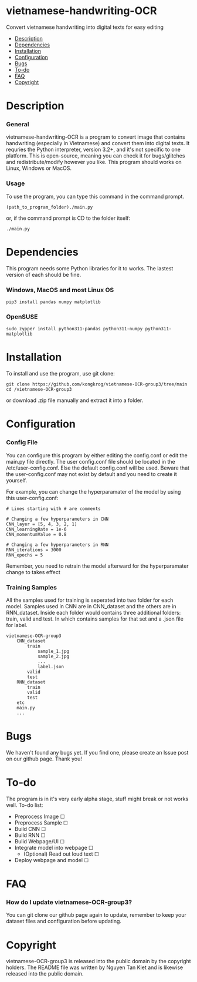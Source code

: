 # vietnamese-handwriting-OCR
Convert vietnamese handwriting into digital texts for easy editing

* [Description](https://github.com/kongkrog/vietnamese-OCR-group3/#description)
* [Dependencies](https://github.com/kongkrog/vietnamese-OCR-group3/#dependencies)
* [Installation](https://github.com/kongkrog/vietnamese-OCR-group3/#installation)
* [Configuration](https://github.com/kongkrog/vietnamese-OCR-group3/#configuration)
* [Bugs](https://github.com/kongkrog/vietnamese-OCR-group3/#bugs)
* [To-do](https://github.com/kongkrog/vietnamese-OCR-group3/#to-do)
* [FAQ](https://github.com/kongkrog/vietnamese-OCR-group3/#faq)
* [Copyright](https://github.com/kongkrog/vietnamese-OCR-group3/#copyright)

# Description

### General
vietnamese-handwriting-OCR is a program to convert image that contains handwriting (especially in Vietnamese) and convert them into digital texts. It requries the Python interpreter, version 3.2+, and it's not specific to one platform. This is open-source, meaning you can check it for bugs/glitches and redistribute/modify however you like. This program should works on Linux, Windows or MacOS.

### Usage
To use the program, you can type this command in the command prompt.
```
(path_to_program_folder)./main.py
```
or, if the command prompt is CD to the folder itself:
```
./main.py
```

# Dependencies

This program needs some Python libraries for it to works. The lastest version of each should be fine.
### Windows, MacOS and most Linux OS
```
pip3 install pandas numpy matplotlib
```

### OpenSUSE
```
sudo zypper install python311-pandas python311-numpy python311-matplotlib
```

# Installation

To install and use the program, use git clone:
```
git clone https://github.com/kongkrog/vietnamese-OCR-group3/tree/main
cd /vietnamese-OCR-group3
```
or download .zip file manually and extract it into a folder.

# Configuration

### Config File
You can configure this program by either editing the config.conf or edit the main.py file directly.
The user config.conf file should be located in the /etc/user-config.conf. Else the default config.conf
will be used. Beware that the user-config.conf may not exist by default and you need to create it yourself.

For example, you can change the hyperparamater of the model by using this user-config.conf:
```
# Lines starting with # are comments

# Changing a few hyperparameters in CNN
CNN_layer = [5, 4, 3, 2, 1]
CNN_learningRate = 1e-6
CNN_momentumValue = 0.8

# Changing a few hyperparameters in RNN
RNN_iterations = 3000
RNN_epochs = 5
```
Remember, you need to retrain the model afterward for the hyperparamater change to takes effect

### Training Samples
All the samples used for training is seperated into two folder for each model.
Samples used in CNN are in CNN_dataset and the others are in RNN_dataset.
Inside each folder would contains three additional folders: train, valid and test. In which contains samples for that set and a .json file for label.

```
vietnamese-OCR-group3
    CNN_dataset
        train
            sample_1.jpg
            sample_2.jpg
            ...
            label.json
        valid
        test
    RNN_dataset
        train
        valid
        test
    etc
    main.py
    ...
```

# Bugs
We haven't found any bugs yet. If you find one, please create an Issue post on our github page. Thank you!

# To-do
The program is in it's very early alpha stage, stuff might break or not works well.
To-do list:
* Preprocess Image ☐
* Preprocess Sample ☐
* Build CNN ☐
* Build RNN ☐
* Bulid Webpage/UI ☐
* Integrate model into webpage ☐
    * (Optional) Read out loud text ☐
* Deploy webpage and model ☐

# FAQ
### How do I update vietnamese-OCR-group3?
You can git clone our github page again to update, remember to keep your dataset files and configuration before updating.

# Copyright
vietnamese-OCR-group3 is released into the public domain by the copyright holders.
The README file was written by Nguyen Tan Kiet and is likewise released into the public domain.
